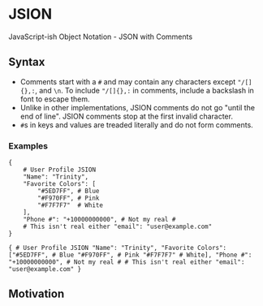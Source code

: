 # JSION
JavaScript-ish Object Notation - JSON with Comments
## Syntax
+ Comments start with a `#` and may contain any characters except `"/[]{},:`, and `\n`. To include `"/[]{},:` in comments, include a backslash in font to escape them.
+ Unlike in other implementations, JSION comments do not go "until the end of line". JSION comments stop at the first invalid character.
+ `#`s in keys and values are treaded literally and do not form comments.
### Examples
```
{
    # User Profile JSION
    "Name": "Trinity",
    "Favorite Colors": [
        "#5ED7FF", # Blue
        "#F970FF", # Pink
        "#F7F7F7"  # White
    ],
    "Phone #": "+10000000000", # Not my real #
    # This isn't real either "email": "user@example.com"
}
```
```
{ # User Profile JSION "Name": "Trinity", "Favorite Colors": ["#5ED7FF", # Blue "#F970FF", # Pink "#F7F7F7" # White], "Phone #": "+10000000000", # Not my real # # This isn't real either "email": "user@example.com" }
```
## Motivation
